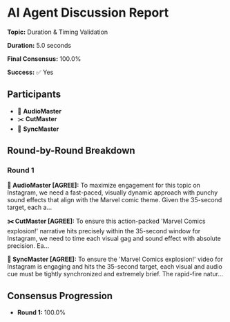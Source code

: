 # AI Agent Discussion Report

**Topic:** Duration & Timing Validation

**Duration:** 5.0 seconds

**Final Consensus:** 100.0%

**Success:** ✅ Yes

## Participants

- 🎵 **AudioMaster**
- ✂️ **CutMaster**
- 🎯 **SyncMaster**

## Round-by-Round Breakdown

### Round 1

**🎵 AudioMaster [AGREE]:** To maximize engagement for this topic on Instagram, we need a fast-paced, visually dynamic approach with punchy sound effects that align with the Marvel comic theme. Given the 35-second target, each a...

**✂️ CutMaster [AGREE]:** To ensure this action-packed 'Marvel Comics explosion!' narrative hits precisely within the 35-second window for Instagram, we need to time each visual gag and sound effect with absolute precision. Ea...

**🎯 SyncMaster [AGREE]:** To ensure the 'Marvel Comics explosion!' video for Instagram is engaging and hits the 35-second target, each visual and audio cue must be tightly synchronized and extremely brief. The rapid-fire natur...

## Consensus Progression

- **Round 1:** 100.0%

